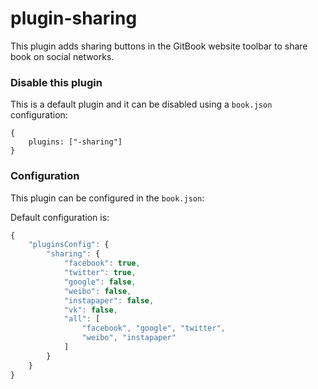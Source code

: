 # plugin-sharing

This plugin adds sharing buttons in the GitBook website toolbar to share book on social networks.

### Disable this plugin

This is a default plugin and it can be disabled using a `book.json` configuration:

```
{
    plugins: ["-sharing"]
}
```

### Configuration

This plugin can be configured in the `book.json`:

Default configuration is:

```js
{
    "pluginsConfig": {
        "sharing": {
            "facebook": true,
            "twitter": true,
            "google": false,
            "weibo": false,
            "instapaper": false,
            "vk": false,
            "all": [
                "facebook", "google", "twitter",
                "weibo", "instapaper"
            ]
        }
    }
}
```

